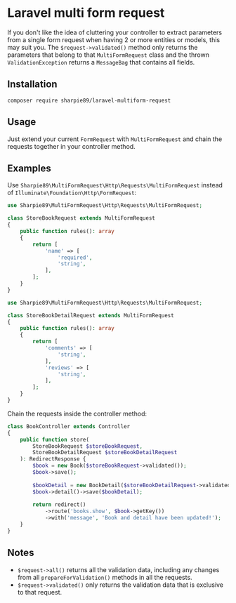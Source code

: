 # Laravel multi form request

If you don't like the idea of cluttering your controller to extract parameters from a single form request when having 2 or more entities or models, this may suit you. The `$request->validated()` method only returns the parameters that belong to that `MultiFormRequest` class and the thrown `ValidationException` returns a `MessageBag` that contains all fields.

## Installation

`composer require sharpie89/laravel-multiform-request`

## Usage

Just extend your current `FormRequest` with `MultiFormRequest` and chain the requests together in your controller method.

## Examples

Use `Sharpie89\MultiFormRequest\Http\Requests\MultiFormRequest` instead of `Illuminate\Foundation\Http\FormRequest`:

```php
use Sharpie89\MultiFormRequest\Http\Requests\MultiFormRequest;

class StoreBookRequest extends MultiFormRequest
{
    public function rules(): array
    {
        return [
            'name' => [
                'required',
                'string',
            ],
        ];
    }
}
```


```php
use Sharpie89\MultiFormRequest\Http\Requests\MultiFormRequest;

class StoreBookDetailRequest extends MultiFormRequest
{
    public function rules(): array
    {
        return [
            'comments' => [
                'string',
            ],
            'reviews' => [
                'string',
            ],
        ];
    }
}
```

Chain the requests inside the controller method:

```php
class BookController extends Controller
{
    public function store(
        StoreBookRequest $storeBookRequest,
        StoreBookDetailRequest $storeBookDetailRequest
    ): RedirectResponse {
        $book = new Book($storeBookRequest->validated());
        $book->save();
        
        $bookDetail = new BookDetail($storeBookDetailRequest->validated());
        $book->detail()->save($bookDetail);
        
        return redirect()
            ->route('books.show', $book->getKey())
            ->with('message', 'Book and detail have been updated!');
    }
}
```

## Notes

- `$request->all()` returns all the validation data, including any changes from all `prepareForValidation()` methods in all the requests.
- `$request->validated()` only returns the validation data that is exclusive to that request.


